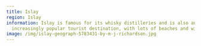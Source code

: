 ```yaml
---
title: Islay
region: Islay
information: Islay is famous for its whisky distilleries and is also an
  increasingly popular tourist destination, with lots of beaches and wildlife.
image: /img/islay-geograph-5783431-by-m-j-richardson.jpg
---
```

